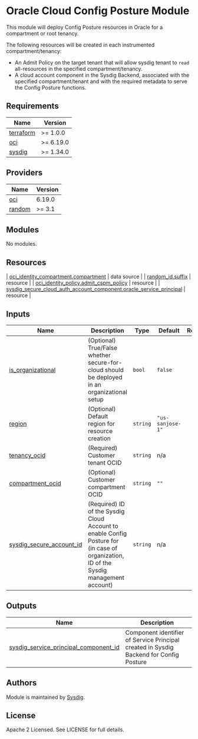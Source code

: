 # Oracle Cloud Config Posture Module

This module will deploy Config Posture resources in Oracle for a compartment or root tenancy.

The following resources will be created in each instrumented compartment/tenancy:

- An Admit Policy on the target tenant that will allow sysdig tenant to `read` all-resources in the specified
  compartment/tenancy.
- A cloud account component in the Sysdig Backend, associated with the specified compartment/tenant and with the
  required metadata to serve the Config Posture functions.

<!-- BEGINNING OF PRE-COMMIT-TERRAFORM DOCS HOOK -->

## Requirements

| Name                                                                      | Version   |
|---------------------------------------------------------------------------|-----------|
| <a name="requirement_terraform"></a> [terraform](#requirement\_terraform) | >= 1.0.0  |
| <a name="requirement_oci"></a> [oci](#requirement\_oci)                   | >= 6.19.0 |
| <a name="requirement_sysdig"></a> [sysdig](#requirement\_sysdig)          | >= 1.34.0 |

## Providers

| Name                                                       | Version |
|------------------------------------------------------------|---------|
| <a name="provider_oci"></a> [oci](#provider\_oci)          | 6.19.0  |
| <a name="provider_random"></a> [random](#provider\_random) | >= 3.1  |

## Modules

No modules.

## Resources

| [oci_identity_compartment.compartment](https://registry.terraform.io/providers/oracle/oci/latest/docs/resources/identity_compartment) |
data source |
| [random_id.suffix](https://registry.terraform.io/providers/hashicorp/random/latest/docs/resources/id) | resource |
| [oci_identity_policy.admit_cspm_policy](https://registry.terraform.io/providers/oracle/oci/latest/docs/resources/identity_policy) |
resource |
| [sysdig_secure_cloud_auth_account_component.oracle_service_principal](https://registry.terraform.io/providers/sysdiglabs/sysdig/latest/docs/resources/secure_cloud_auth_account_component) |
resource |

## Inputs

| Name                                                                                                             | Description                                                                                                                           | Type     | Default          | Required |
|------------------------------------------------------------------------------------------------------------------|---------------------------------------------------------------------------------------------------------------------------------------|----------|------------------|:--------:|
| <a name="input_is_organizational"></a> [is\_organizational](#input\_is\_organizational)                          | (Optional) True/False whether secure-for-cloud should be deployed in an organizational setup                                          | `bool`   | `false`          |    no    |
| <a name="input_region"></a> [region](#input\_region)                                                             | (Optional) Default region for resource creation                                                                                       | `string` | `"us-sanjose-1"` |    no    |
| <a name="input_tenancy_ocid"></a> [tenancy\_ocid](#input\_tenancy\_ocid)                                         | (Required) Customer tenant OCID                                                                                                       | `string` | n/a              |   yes    |
| <a name="input_compartment_ocid"></a> [compartment\_ocid](#input\_compartment\_ocid)                             | (Optional) Customer compartment OCID                                                                                                  | `string` | `""`             |    no    |
| <a name="input_sysdig_secure_account_id"></a> [sysdig\_secure\_account\_id](#input\_sysdig\_secure\_account\_id) | (Required) ID of the Sysdig Cloud Account to enable Config Posture for (in case of organization, ID of the Sysdig management account) | `string` | n/a              |   yes    |

## Outputs

| Name                                                                                                                                         | Description                                                                            |
|----------------------------------------------------------------------------------------------------------------------------------------------|----------------------------------------------------------------------------------------|
| <a name="output_service_principal_component_id"></a> [sysdig\_service\_principal\_component\_id](#output\_service\_principal\_component\_id) | Component identifier of Service Principal created in Sysdig Backend for Config Posture |

<!-- END OF PRE-COMMIT-TERRAFORM DOCS HOOK -->

## Authors

Module is maintained by [Sysdig](https://sysdig.com).

## License

Apache 2 Licensed. See LICENSE for full details.